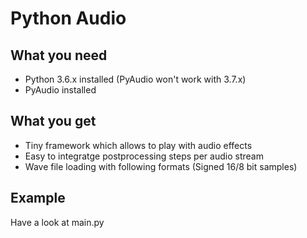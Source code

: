 # Python Audio
## What you need
- Python 3.6.x installed (PyAudio won't work with 3.7.x)
- PyAudio installed
## What you get
- Tiny framework which allows to play with audio effects
- Easy to integratge postprocessing steps per audio stream
- Wave file loading with following formats (Signed 16/8 bit samples)
## Example
Have a look at main.py
